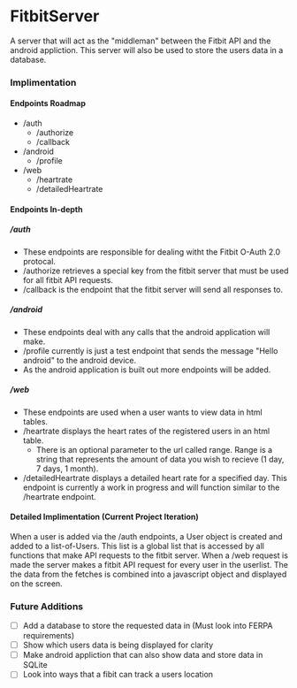 # FitbitServer
 A server that will act as the "middleman" between the Fitbit API and the android appliction. This server will also be used to store the users data in a database.
 
 
 ### Implimentation
 #### Endpoints Roadmap
 - /auth
   - /authorize
   - /callback 
 - /android
   - /profile
 - /web
   - /heartrate
   - /detailedHeartrate
 
 #### Endpoints In-depth
 ##### /auth
 - These endpoints are responsible for dealing witht the Fitbit O-Auth 2.0 protocal.
 - /authorize retrieves a special key from the fitbit server that must be used for all fitbit API requests.
 - /callback is the endpoint that the fitbit server will send all responses to.
 
 ##### /android
 - These endpoints deal with any calls that the android application will make.
 - /profile currently is just a test endpoint that sends the message "Hello android" to the android device.
 - As the android application is built out more endpoints will be added.
 
 ##### /web
 - These endpoints are used when a user wants to view data in html tables.
 - /heartrate displays the heart rates of the registered users in an html table.
   - There is an optional parameter to the url called range. Range is a string that represents the amount of data you wish to recieve (1 day, 7 days, 1 month).
- /detailedHeartrate displays a detailed heart rate for a specified day. This endpoint is currently a work in progress and will function similar to the /heartrate endpoint.



#### Detailed Implimentation (Current Project Iteration)
When a user is added via the /auth endpoints, a User object is created and added to a list-of-Users. This list is a global list that is accessed by all functions that make API requests to the fitbit server. When a /web request is made the server makes a fitbit API request for every user in the userlist. The the data from the fetches is combined into a javascript object and displayed on the screen.


### Future Additions
- [ ] Add a database to store the requested data in (Must look into FERPA requirements)
- [ ] Show which users data is being displayed for clarity
- [ ] Make android appliction that can also show data and store data in SQLite
- [ ] Look into ways that a fibit can track a users location
